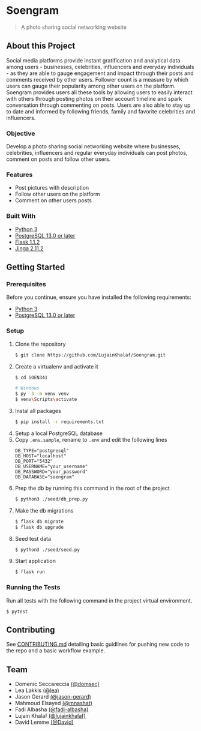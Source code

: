 # Soengram

> A photo sharing social networking website

## About this Project

Social media platforms provide instant gratification and analytical data among users - businesses, celebrities, influencers and everyday individuals - as they are able to gauge engagement and impact through their posts and comments received by other users. Follower count is a measure by which users can gauge their popularity among other users on the platform. Soengram provides users all these tools by allowing users to easily interact with others through posting photos on their account timeline and spark conversation through commenting on posts. Users are also able to stay up to date and informed by following friends, family and favorite celebrities and influencers.

### Objective

Develop a photo sharing social networking website where businesses, celebrities, influencers and regular everyday individuals can post photos, comment on posts and follow other users.

### Features

- Post pictures with description
- Follow other users on the platform
- Comment on other users posts

### Built With

- [Python 3](https://www.python.org/)
- [PostgreSQL 13.0 or later](https://www.postgresql.org/)
- [Flask 1.1.2](https://flask.palletsprojects.com/en/1.1.x/)
- [Jinga 2.11.2](https://jinja.palletsprojects.com/en/2.11.x/)

## Getting Started

### Prerequisites

Before you continue, ensure you have installed the following requirements:
- [Python 3](https://www.python.org/)
- [PostgreSQL 13.0 or later](https://www.postgresql.org/)

### Setup

1. Clone the repository 
    ```sh
    $ git clone https://github.com/LujainKhalaf/Soengram.git
    ```
2. Create a virtualenv and activate it
    ```sh
    $ cd SOEN341

    # Windows
    $ py -3 -m venv venv
    $ venv\Scripts\activate
    ```
3. Instal all packages
    ```sh
    $ pip install -r requirements.txt
    ```
4. Setup a local PostgreSQL database
5. Copy `.env.sample`, rename to `.env` and edit the following lines
    ```
    DB_TYPE="postgresql"
    DB_HOST="localhost"
    DB_PORT="5432"
    DB_USERNAME="your_username"
    DB_PASSWORD="your_password"
    DB_DATABASE="soengram"
    ```
6. Prep the db by running this command in the root of the project
   ```sh
   $ python3 ./seed/db_prep.py
   ```
7. Make the db migrations
   ```sh
   $ flask db migrate
   $ flask db upgrade
   ```
8. Seed test data
   ```sh
   $ python3 ./seed/seed.py
   ```
9. Start application
    ```sh
    $ flask run
    ```

### Running the Tests

Run all tests with the following command in the project virtual environment.

```
$ pytest
```

## Contributing

See [CONTRIBUTING.md](CONTRIBUTING.md) detailing basic guidlines for pushing new code to the repo and a basic workflow example.

## Team

- Domenic Seccareccia [(@domsec)](https://github.com/domsec)
- Lea Lakkis [(@lea)](https://github.com/lealakkis)
- Jason Gerard [(@jason-gerard)](https://github.com/jason-gerard)
- Mahmoud Elsayed [(@mnashat)](https://github.com/mnashat)
- Fadi Albasha [(@fadi-albasha)](https://github.com/fadi-albasha)
- Lujain Khalaf [(@lujainkhalaf)](https://github.com/LujainKhalaf)
- David Lemme [(@David)](https://github.com/davrine)
